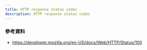 ```yaml
---
title: HTTP response status codes
description: HTTP response status codes
---
```


### 參考資料
- https://developer.mozilla.org/en-US/docs/Web/HTTP/Status/100
